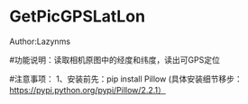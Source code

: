 # GetPicGPSLatLon

Author:Lazynms

#功能说明：读取相机原图中的经度和纬度，读出可GPS定位

#注意事项：
1、安装前先：pip install Pillow (具体安装细节移步：https://pypi.python.org/pypi/Pillow/2.2.1）


